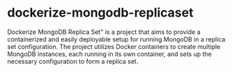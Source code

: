 # dockerize-mongodb-replicaset
Dockerize MongoDB Replica Set" is a project that aims to provide a containerized and easily deployable setup for running MongoDB in a replica set configuration. The project utilizes Docker containers to create multiple MongoDB instances, each running in its own container, and sets up the necessary configuration to form a replica set.
